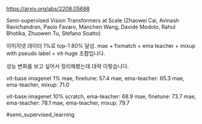 https://arxiv.org/abs/2208.05688

Semi-supervised Vision Transformers at Scale (Zhaowei Cai, Avinash Ravichandran, Paolo Favaro, Manchen Wang, Davide Modolo, Rahul Bhotika, Zhuowen Tu, Stefano Soatto)

이미지넷 데이터 1%로 top-1 80% 달성. mae + fixmatch + ema teacher + mixup with pseudo label + vit-huge 조합입니다.

성능 변화를 보고 싶어서 정리해봤는데 대략 이렇습니다.

vit-base imagenet 1%
mae, finetune: 57.4
mae, ema-teacher: 65.3
mae, ema-teacher, mixup: 71.0

vit-base imagenet 10%
scratch, ema-teacher: 68.9
mae, finetune: 73.7
mae, ema-teacher: 78.1
mae, ema-teacher, mixup: 79.7

#semi_supervised_learning 